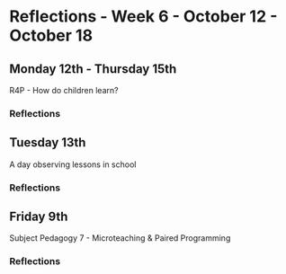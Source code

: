Reflections - Week 6 - October 12 - October 18
===

Monday 12th - Thursday 15th
---
R4P - How do children learn?

### Reflections


Tuesday 13th
---
A day observing lessons in school

### Reflections


Friday 9th
---
Subject Pedagogy 7 - Microteaching & Paired Programming

### Reflections
